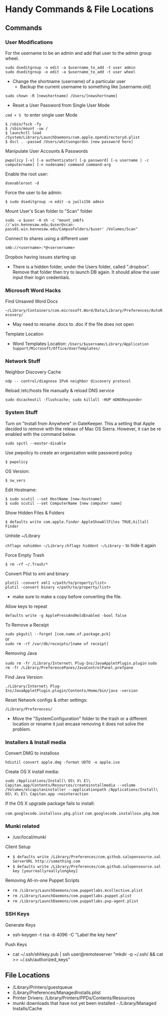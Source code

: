 # Handy Commands & File Locations

## Commands

### User Modifications

For the username to be an admin and add that user to the admin group wheel.

`sudo dseditgroup -o edit -a $username_to_add -t user admin`  
`sudo dseditgroup -o edit -a $username_to_add -t user wheel`  

- Change the shortname (username) of a particular user
  - Backup the current username to something like [username.old]

`sudo chown -R [newshortname] /Users/[newshortname]`

- Reset a User Password from Single User Mode

`cmd + S ` to enter single user Mode

    $ /sbin/fsck -fy
    $ /sbin/mount -uw /
    $ launchctl load /System/Library/LaunchDaemons/com.apple.opendirectoryd.plist
    $ dscl . -passwd /Users/whitsongordon [new password here]

Manipulate User Accounts & Passwords

  `pwpolicy [-v] [-a authenticator] [-p password] [-u username | -c computername]
                [-n nodename] command command-arg`

Enable the root user:

`dsenableroot -d`

Force the user to be admin:  

`$ sudo dseditgroup -o edit -a jwils156 admin`

Mount User's Scan folder to "Scan" folder

    sudo -u $user -H sh -c "mount_smbfs
    //'win.kennesaw.edu;$user@scan-pass01.win.kennesaw.edu/CampusFolders/$user' /Volumes/Scan"

Connect to shares using a different user

`smb://<username>:*@<servername>`

Dropbox having issues starting up

- There is a hidden folder, under the Users folder, called ".dropbox".
Remove that folder then try to launch DB again. It should allow the user
input their login credentials.

### Microsoft Word Hacks

Find Unsaved Word Docs

`~/Library/Containers/com.microsoft.Word/Data/Library/Preferences/AutoRecovery/`

- May need to rename .docx to .doc if the file does not open  

Template Location

- Word Templates Location: `/Users/$username/Library/Application Support/Microsoft/Office/UserTemplates/`

### Network Stuff

Neighbor Discovery Cache

`ndp -- control/diagnose IPv6 neighbor discovery protocol`

Reload /etc/hosts file manually & reload DNS service

`sudo dscacheutil -flushcache; sudo killall -HUP mDNSResponder`

### System Stuff

Turn on "Install from Anywhere" in GateKeeper. This a setting that Apple decided to remove with the release of Mac OS Sierra. However, it can be re enabled with the command below.

`sudo spctl --master-disable`

Use pwpolicy to create an organization wide password policy

`$ pwpolicy`

OS Version:

`$ sw_vers`

Edit Hostname:

`$ sudo scutil --set HostName [new-hostname]`  
`$ sudo scutil --set ComputerName [new computer name]`

Show Hidden Files & Folders

`$ defaults write com.apple.finder AppleShowAllFiles TRUE;killall Finder`

Unhide ~/Library

`chflags nohidden ~/Library`
`chflags hiddent ~/Library` - to hide it again

Force Empty Trash

`$ rm -rf ~/.Trash/*`

Convert Plist to xml and binary

`plutil -convert xml1 </path/to/property/list>`  
`plutil -convert binary </path/to/property/list>`

- make sure to make a copy before converting the file.

Allow keys to repeat

`defaults write -g ApplePressAndHoldEnabled -bool false`

To Remove a Receipt

`sudo pkgutil --forget [com.name.of.package.pck]`  
or   
`sudo rm -rf /var/db/receipts/[name of receipt]`

Removing Java

`sudo rm -fr /Library/Internet\ Plug-Ins/JavaAppletPlugin.plugin`
`sudo rm -fr /Library/PreferencePanes/JavaControlPanel.prefpane`

Find Java Version:

`./Library/Internet\
Plug-Ins/JavaAppletPlugin.plugin/Contents/Home/bin/java -version`

Reset Network configs & other settings:

`/Library/Preferences/`

- Move the "SystemConfiguration" folder to the trash or a different
location or rename it just encase removing it does not solve the problem.

### Installers & Install media

Convert DMG to installosx

`hdiutil convert apple.dmg -format UDTO -o apple.iso`

Create OS X install media:

`sudo /Applications/Install\ OS\ X\ El\
    Capitan.app/Contents/Resources/createinstallmedia --volume
    /Volumes/elcapitaninstaller --applicationpath /Applications/Install\ OS\
    X\ El\ Capitan.app –nointeraction`

If the OS X upgrade package fails to install:

`com.googlecode.installosx.pkg.plist`
`com.googlecode.installosx.pkg.bom`

### Munki related

- /usr/local/munki

Client Setup

- `$ defaults write /Library/Preferences/com.github.salopensource.sal ServerURL http://something.com`  
- `$ defaults write /Library/Preferences/com.github.salopensource.sal key [yourreallyreallylongkey]`

Removing All-in-one Puppet Scripts

- `rm /Library/LaunchDaemons/com.puppetlabs.mcollective.plist`
- `rm /Library/LaunchDaemons/com.puppetlabs.puppet.plist`
- `rm /Library/LaunchDaemons/com.puppetlabs.pxp-agent.plist`

### SSH Keys

Generate Keys

- ssh-keygen -t rsa -b 4096 -C "Label the key here"

Push Keys

- cat ~/.ssh/shhkey.pub | ssh user@remoteserver "mkdir -p ~/.ssh/ && cat >> ~/.ssh/authorized_keys"

## File Locations

- /Library/Printers/guestqueue
- /Library/Preferences/ManagedInstalls.plist
- Printer Drivers: /Library/Printers/PPDs/Contents/Resources
- munki downloads that have not yet been installed - /Library/Managed\
Installs/Cache

